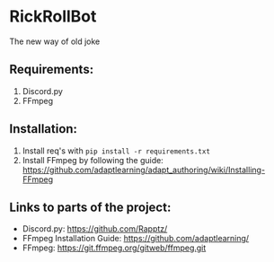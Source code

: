 # RickRollBot
The new way of old joke

## Requirements:

1. Discord.py
2. FFmpeg

## Installation:

1. Install req's with ```pip install -r requirements.txt```
2. Install FFmpeg by following the guide: https://github.com/adaptlearning/adapt_authoring/wiki/Installing-FFmpeg

## Links to parts of the project:

- Discord.py: https://github.com/Rapptz/
- FFmpeg Installation Guide: https://github.com/adaptlearning/
- FFmpeg: https://git.ffmpeg.org/gitweb/ffmpeg.git
